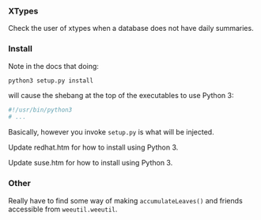 ### XTypes
Check the user of xtypes when a database does not have daily summaries.

### Install
Note in the docs that doing:
```shell script
python3 setup.py install
```
will cause the shebang at the top of the executables to use Python 3:
```python
#!/usr/bin/python3
# ...
```
Basically, however you invoke `setup.py` is what will be injected.

Update redhat.htm for how to install using Python 3.

Update suse.htm for how to install using Python 3.

### Other
Really have to find some way of making `accumulateLeaves()` and friends accessible
from `weeutil.weeutil`.

